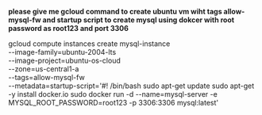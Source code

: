 **please give me gcloud command to create ubuntu vm wiht tags allow-mysql-fw and startup script to create mysql using dokcer with root password as root123 and port 3306**

gcloud compute instances create mysql-instance \
    --image-family=ubuntu-2004-lts \
    --image-project=ubuntu-os-cloud \
    --zone=us-central1-a \
    --tags=allow-mysql-fw \
    --metadata=startup-script='#! /bin/bash
sudo apt-get update
sudo apt-get -y install docker.io
sudo docker run -d --name=mysql-server -e MYSQL_ROOT_PASSWORD=root123 -p 3306:3306 mysql:latest'
